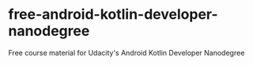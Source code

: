 # free-android-kotlin-developer-nanodegree
Free course material for Udacity's Android Kotlin Developer Nanodegree
